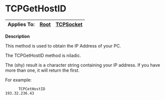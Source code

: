 




<h1 class="heading"><span class="name">TCPGetHostID</span></h1>

| Applies To: | [Root](../a-z/root.md) | [TCPSocket](../a-z/tcpsocket.md) |
| --- | --- | ---  |


**Description**


This method is used to obtain the IP Address of your PC.


The TCPGetHostID method is niladic.


The (shy) result is a character string containing your IP address. If you have more than one, it will return the first.


For example:

```apl
      TCPCetHostID
193.32.236.43
```



